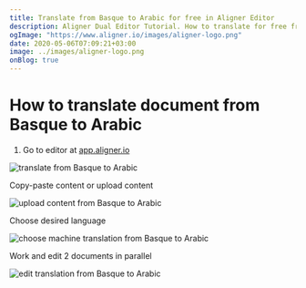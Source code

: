 ```yaml
---
title: Translate from Basque to Arabic for free in Aligner Editor
description: Aligner Dual Editor Tutorial. How to translate for free from Basque to Arabic. Aligner is multilingual document management platform. 
ogImage: "https://www.aligner.io/images/aligner-logo.png"
date: 2020-05-06T07:09:21+03:00
image: ../images/aligner-logo.png
onBlog: true
---
```


# How to translate document from Basque to Arabic

1. Go to editor at [app.aligner.io](https://app.aligner.io "Aligner App web page")

![translate from Basque to Arabic](../aligner-blank-editor.png "translate from Basque to Arabic")

Copy-paste content or upload content

![upload content from Basque to Arabic](../aligner-uploaded-document.png "upload content from Basque to Arabic")

Choose desired language

![choose machine translation from Basque to Arabic](../aligner-language-dropdown.png "choose machine translation from Basque to Arabic")

Work and edit 2 documents in parallel

![edit translation from Basque to Arabic](../aligner-double-sitded-editor.png "edit translation from Basque to Arabic")

